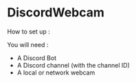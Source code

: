 # DiscordWebcam

How to set up :

You will need :

- A Discord Bot
- A Discord channel (with the channel ID)
- A local or network webcam
